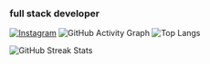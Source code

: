 ### full stack developer

[![Instagram](https://img.shields.io/badge/Instagram-%23E4405F.svg?logo=Instagram&logoColor=white)](https://instagram.com/aitbahawalid) 
![GitHub Activity Graph](https://github-readme-activity-graph.vercel.app/graph?username=walidaitbaha&theme=tokyo-night)
![Top Langs](https://github-readme-stats.vercel.app/api/top-langs/?username=walidaitbaha&theme=highcontrast&hide_border=true&langs_count=8)

![GitHub Streak Stats](https://github-readme-streak-stats.herokuapp.com/?user=walidaitbaha&theme=dark&hide_border=true)


<!--


**walidaitbaha/walidaitbaha** is a ✨ _special_ ✨ repository because its `README.md` (this file) appears on your GitHub profile.

Here are some ideas to get you started:

- 🔭 I’m currently working on ...
- 🌱 I’m currently learning ...
- 👯 I’m looking to collaborate on ...
- 🤔 I’m looking for help with ...
- 💬 Ask me about ...
- 📫 How to reach me: ...
- 😄 Pronouns: ...
- ⚡ Fun fact: ...
-->
